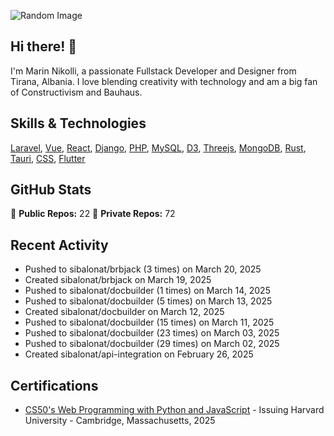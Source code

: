 ![Random Image](assets/4.png)
## Hi there! 👋

I'm Marin Nikolli, a passionate Fullstack Developer and Designer from Tirana, Albania. I love blending creativity with technology and am a big fan of Constructivism and Bauhaus.

## Skills & Technologies

[Laravel](https://laravel.com/), [Vue](https://vuejs.org/), [React](https://react.dev/), [Django](https://www.djangoproject.com/), [PHP](https://www.php.net/), [MySQL](https://www.mysql.com/), [D3](https://d3js.org/), [Threejs](https://threejs.org/), [MongoDB](https://www.mongodb.com/?msockid=18f41f88c021681c2a650aaac1546995), [Rust](https://www.rust-lang.org/), [Tauri](https://tauri.app/), [CSS](https://css3.com/), [Flutter](https://flutter.dev/)

## GitHub Stats

🌟 **Public Repos:** 22
🌟 **Private Repos:** 72  

## Recent Activity
- Pushed to sibalonat/brbjack (3 times) on March 20, 2025
- Created sibalonat/brbjack on March 19, 2025
- Pushed to sibalonat/docbuilder (1 times) on March 14, 2025
- Pushed to sibalonat/docbuilder (5 times) on March 13, 2025
- Created sibalonat/docbuilder on March 12, 2025
- Pushed to sibalonat/docbuilder (15 times) on March 11, 2025
- Pushed to sibalonat/docbuilder (23 times) on March 03, 2025
- Pushed to sibalonat/docbuilder (29 times) on March 02, 2025
- Created sibalonat/api-integration on February 26, 2025



## Certifications

- [CS50's Web Programming with
Python and JavaScript](https://certificates.cs50.io/faf4470c-c773-489d-bc3e-b0086a8a5404.pdf?size=letter) - Issuing Harvard University - Cambridge, Massachusetts, 2025
